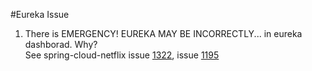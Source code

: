 #Eureka Issue

1. There is EMERGENCY! EUREKA MAY BE INCORRECTLY... in eureka dashborad. Why?  
See spring-cloud-netflix issue [1322](https://github.com/spring-cloud/spring-cloud-netflix/issues/1322 "When client have been down (process kill or server down), still not removed from the Eureka"),
issue [1195](https://github.com/spring-cloud/spring-cloud-netflix/issues/1195 "EMERGENCY! EUREKA MAY BE INCORRECTLY CLAIMING INSTANCES ARE UP WHEN THEY'RE NOT. RENEWALS ARE LESSER THAN THRESHOLD AND HENCE THE INSTANCES ARE NOT BEING EXPIRED JUST TO BE SAFE.")
